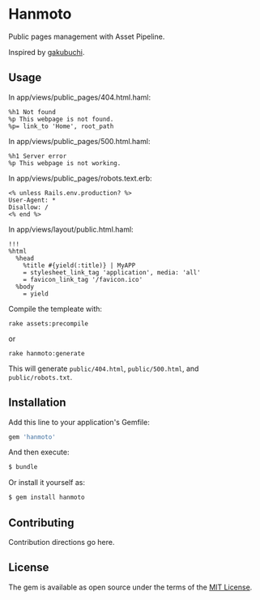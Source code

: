 # Hanmoto

Public pages management with Asset Pipeline.

Inspired by [gakubuchi](https://github.com/yasaichi/gakubuchi).

## Usage

In app/views/public_pages/404.html.haml:

```haml
%h1 Not found
%p This webpage is not found.
%p= link_to 'Home', root_path
```

In app/views/public_pages/500.html.haml:

```haml
%h1 Server error
%p This webpage is not working.
```

In app/views/public_pages/robots.text.erb:

```erb
<% unless Rails.env.production? %>
User-Agent: *
Disallow: /
<% end %>
```

In app/views/layout/public.html.haml:

```haml
!!!
%html
  %head
    %title #{yield(:title)} | MyAPP
    = stylesheet_link_tag 'application', media: 'all'
    = favicon_link_tag '/favicon.ico'
  %body
    = yield
```

Compile the templeate with:

```
rake assets:precompile
```

or

```
rake hanmoto:generate
```

This will generate `public/404.html`, `public/500.html`, and `public/robots.txt`.

## Installation

Add this line to your application's Gemfile:

```ruby
gem 'hanmoto'
```

And then execute:

```bash
$ bundle
```

Or install it yourself as:

```bash
$ gem install hanmoto
```

## Contributing

Contribution directions go here.

## License

The gem is available as open source under the terms of the [MIT License](http://opensource.org/licenses/MIT).
